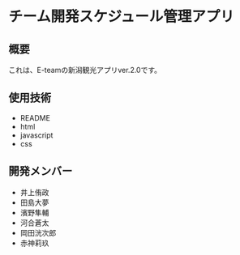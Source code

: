 # チーム開発スケジュール管理アプリ

## 概要
これは、E-teamの新潟観光アプリver.2.0です。

## 使用技術
- README
- html
- javascript
- css

## 開発メンバー
- 井上侑政
- 田島大夢
- 濱野隼輔
- 河合蒼太
- 岡田洸次郎
- 赤神莉玖
